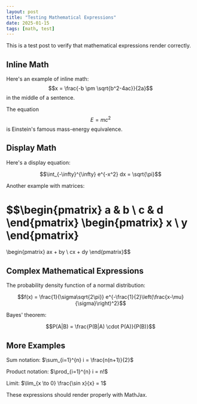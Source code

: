 ```yaml
---
layout: post
title: "Testing Mathematical Expressions"
date: 2025-01-15
tags: [math, test]
---
```


This is a test post to verify that mathematical expressions render correctly.

## Inline Math

Here's an example of inline math: $$x = \frac{-b \pm \sqrt{b^2-4ac}}{2a}$$ in the middle of a sentence.

The equation $$E = mc^2$$ is Einstein's famous mass-energy equivalence.

## Display Math

Here's a display equation:

$$\int_{-\infty}^{\infty} e^{-x^2} dx = \sqrt{\pi}$$

Another example with matrices:

$$\begin{pmatrix}
a & b \\
c & d
\end{pmatrix}
\begin{pmatrix}
x \\
y
\end{pmatrix}
=
\begin{pmatrix}
ax + by \\
cx + dy
\end{pmatrix}$$

## Complex Mathematical Expressions

The probability density function of a normal distribution:

$$f(x) = \frac{1}{\sigma\sqrt{2\pi}} e^{-\frac{1}{2}\left(\frac{x-\mu}{\sigma}\right)^2}$$

Bayes' theorem:

$$P(A|B) = \frac{P(B|A) \cdot P(A)}{P(B)}$$

## More Examples

Sum notation: $\sum_{i=1}^{n} i = \frac{n(n+1)}{2}$

Product notation: $\prod_{i=1}^{n} i = n!$

Limit: $\lim_{x \to 0} \frac{\sin x}{x} = 1$

These expressions should render properly with MathJax.